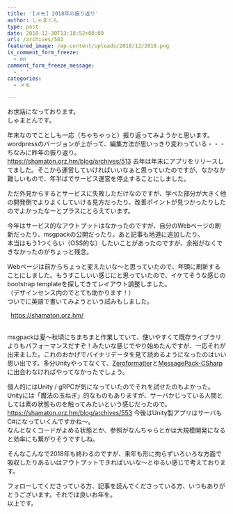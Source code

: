 ```yaml
---
title: '[メモ] 2018年の振り返り'
author: しゃまとん
type: post
date: 2018-12-30T13:18:52+00:00
url: /archives/583
featured_image: /wp-content/uploads/2018/12/2018.png
is_comment_form_freeze:
  - on
comment_form_freeze_message:
  - ' '
categories:
  - メモ

---
```

 お世話になっております。  
しゃまとんです。  
  
年末なのでことしも一応（ちゃちゃっと）振り返ってみようかと思います。wordpressのバージョンが上がって、編集方法が思いっきり変わっている・・・ ちなみに昨年の振り返り。  
<https://shamaton.orz.hm/blog/archives/513> 去年は年末にアプリをリリースしてました。そこから運営していければいいなぁと思っていたのですが、なかなか難しいもので、年半ばでサービス運営を停止することにしました。  
  
ただ外見からするとサービスに失敗しただけなのですが、学べた部分が大きく他の開発側でよりよくしていける見方だったり、改善ポイントが見つかったりしたのでよかったなーとプラスにとらえています。  
  
今年はサービス的なアウトプットはなかったのですが、自分のWebページの刷新だったり、msgpackの公開だったり。あと記事も地道に追加したり。  
本当はもう1つくらい（OSS的な）したいことがあったのですが、余裕がなくできなかったのがちょっと残念。  
  
Webページは前からちょっと変えたいな〜と思っていたので、年頭に刷新することにしました。もうすこしいい感じにと思っていたので、イケてそうな感じのbootstrap templateを探してきてレイアウト調整しました。  
（デザインセンス内のでとても助かります！）  
ついでに英語で書いてみようという試みもしました。  
  
  <https://shamaton.orz.hm/>  
   
  
msgpackは夏〜秋頃にちまちまと作業していて、使いやすくて既存ライブラリよりもパフォーマンスだすぞ！みたいな感じでやり始めたんですが、一応それが出来ました。これのおかげでバイナリデータを見て読めるようになったのはいい思い出です。多分Unityやってなくて、[Zeroformatter][1]と[MessagePack-CSharp][2]に出会わなければやってなかったでしょう。  
  
個人的にはUnity / gRPCが気になっていたのでそれを試せたのもよかった。Unityには「魔法の玉ねぎ」的なものもありますが、サーバかじっている人間としては素の状態ものを触ってみたいという感じだったので。  
<https://shamaton.orz.hm/blog/archives/553> 今後はUnity製アプリはサーバもC#になっていくんですかね〜。  
なんとなくコードがよめる状態とか、参照がなんちゃらとかは大規模開発になると効率にも繋がりそうですしね。  
  
そんなこんなで2018年も終わるのですが、来年も形に拘らずいろいろな方面で吸収したりあるいはアウトプットできればいいな〜とゆるい感じで考えております。  
  
フォローしてくださっている方、記事を読んでくださっている方、いつもありがとうございます。それでは良いお年を。  
以上です。

 [1]: https://github.com/neuecc/Zeroformatter
 [2]: https://github.com/neuecc/MessagePack-CSharp